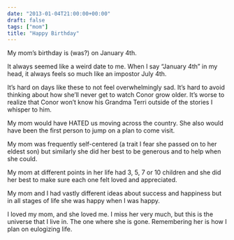 ```yaml
---
date: "2013-01-04T21:00:00+00:00"
draft: false
tags: ["mom"]
title: "Happy Birthday"
---
```

My mom’s birthday is (was?) on January 4th.

It always seemed like a weird date to me. When I say “January 4th” in my head, it always feels so much like an impostor July 4th.

It’s hard on days like these to not feel overwhelmingly sad. It’s hard to avoid thinking about how she’ll never get to watch Conor grow older. It’s worse to realize that Conor won’t know his Grandma Terri outside of the stories I whisper to him.

My mom would have HATED us moving across the country. She also would have been the first person to jump on a plan to come visit.

My mom was frequently self-centered (a trait I fear she passed on to her eldest son) but similarly she did her best to be generous and to help when she could.

My mom at different points in her life had 3, 5, 7 or 10 children and she did her best to make sure each one felt loved and appreciated.

My mom and I had vastly different ideas about success and happiness but in all stages of life she was happy when I was happy.

I loved my mom, and she loved me. I miss her very much, but this is the universe that I live in. The one where she is gone. Remembering her is how I plan on eulogizing life.